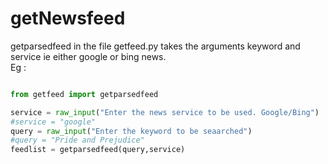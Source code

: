 # getNewsfeed
getparsedfeed in the file getfeed.py takes the arguments keyword and service ie either google or bing news.      
Eg : 

```python

from getfeed import getparsedfeed

service = raw_input("Enter the news service to be used. Google/Bing")
#service = "google"
query = raw_input("Enter the keyword to be seaarched")
#query = "Pride and Prejudice"
feedlist = getparsedfeed(query,service)

```
